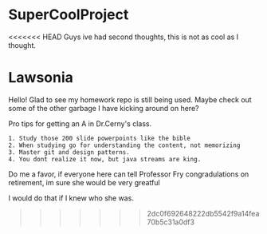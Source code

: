 # SuperCoolProject

<<<<<<< HEAD
Guys ive had second thoughts, this is not as cool as I thought.

Lawsonia
=======
Hello! Glad to see my homework repo is still being used. Maybe check out some of the other garbage I have kicking around on here?

Pro tips for getting an A in Dr.Cerny's class. 

    1. Study those 200 slide powerpoints like the bible
    2. When studying go for understanding the content, not memorizing
    3. Master git and design patterns. 
    4. You dont realize it now, but java streams are king. 
  
  Do me a favor, if everyone here can tell Professor Fry congradulations on retirement, im sure she would be very greatful
  
  I would do that if I knew who she was. 
>>>>>>> 2dc0f692648222db5542f9a14fea70b5c31a0df3

